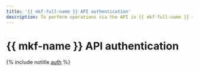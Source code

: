 ```yaml
---
title: '{{ mkf-full-name }} API authentication'
description: To perform operations via the API in {{ mkf-full-name }} – an Apache Kafka cluster creation and management service – get an IAM token for your account.
---
```


# {{ mkf-name }} API authentication

{% include notitle [auth](../../_includes/authentication.md) %}
